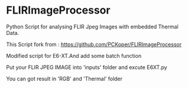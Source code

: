 # FLIRImageProcessor
Python Script for analysing FLIR Jpeg Images with embedded Thermal Data.

This Script fork from : https://github.com/PCKoper/FLIRImageProcessor

Modified script for E6-XT.And add some batch function

Put your FLIR JPEG IMAGE into 'inputs' folder and excute E6XT.py

You can got result in 'RGB' and 'Thermal' folder

